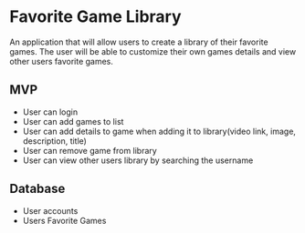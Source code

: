# Favorite Game Library
An application that will allow users to create a library of their favorite games. The user will be able to customize their own games details and view other users favorite games.

## MVP
- User can login<br />
- User can add games to list<br />
- User can add details to game when adding it to library(video link, image, description, title)<br />
- User can remove game from library<br />
- User can view other users library by searching the username<br />

## Database
- User accounts<br />
- Users Favorite Games<br />

